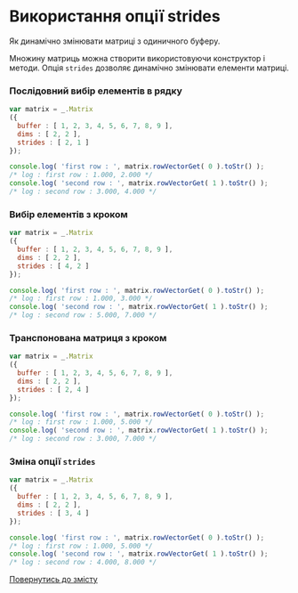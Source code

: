 # Використання опції strides

Як динамічно змінювати матриці з одиничного буферу.

Множину матриць можна створити використовуючи конструктор і методи. Опція `strides` дозволяє динамічно змінювати елементи матриці.

### Послідовний вибір елементів в рядку

```js
var matrix = _.Matrix
({
  buffer : [ 1, 2, 3, 4, 5, 6, 7, 8, 9 ],
  dims : [ 2, 2 ],
  strides : [ 2, 1 ]
});

console.log( 'first row : ', matrix.rowVectorGet( 0 ).toStr() );
/* log : first row : 1.000, 2.000 */
console.log( 'second row : ', matrix.rowVectorGet( 1 ).toStr() );
/* log : second row : 3.000, 4.000 */
```

### Вибір елементів з кроком

```js
var matrix = _.Matrix
({
  buffer : [ 1, 2, 3, 4, 5, 6, 7, 8, 9 ],
  dims : [ 2, 2 ],
  strides : [ 4, 2 ]
});

console.log( 'first row : ', matrix.rowVectorGet( 0 ).toStr() );
/* log : first row : 1.000, 3.000 */
console.log( 'second row : ', matrix.rowVectorGet( 1 ).toStr() );
/* log : second row : 5.000, 7.000 */
```

### Транспонована матриця з кроком

```js
var matrix = _.Matrix
({
  buffer : [ 1, 2, 3, 4, 5, 6, 7, 8, 9 ],
  dims : [ 2, 2 ],
  strides : [ 2, 4 ]
});

console.log( 'first row : ', matrix.rowVectorGet( 0 ).toStr() );
/* log : first row : 1.000, 5.000 */
console.log( 'second row : ', matrix.rowVectorGet( 1 ).toStr() );
/* log : second row : 3.000, 7.000 */
```

### Зміна опції `strides`

```js
var matrix = _.Matrix
({
  buffer : [ 1, 2, 3, 4, 5, 6, 7, 8, 9 ],
  dims : [ 2, 2 ],
  strides : [ 3, 4 ]
});

console.log( 'first row : ', matrix.rowVectorGet( 0 ).toStr() );
/* log : first row : 1.000, 5.000 */
console.log( 'second row : ', matrix.rowVectorGet( 1 ).toStr() );
/* log : second row : 4.000, 8.000 */
```

[Повернутись до змісту](../README.md#Туторіали)
